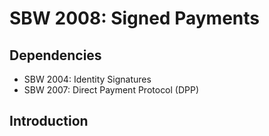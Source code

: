 # SBW 2008: Signed Payments

## Dependencies

* SBW 2004: Identity Signatures
* SBW 2007: Direct Payment Protocol (DPP)

## Introduction

